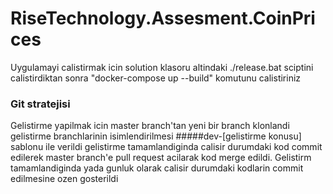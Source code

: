 # RiseTechnology.Assesment.CoinPrices

Uygulamayi calistirmak icin solution klasoru altindaki ./release.bat sciptini calistirdiktan sonra "docker-compose up --build" komutunu calistiriniz

### Git stratejisi
Gelistirme yapilmak icin master branch'tan yeni bir branch klonlandi gelistirme branchlarinin isimlendirilmesi #####dev-[gelistirme konusu] sablonu ile verildi gelistirme tamamlandiginda calisir durumdaki kod commit edilerek master branch'e pull request acilarak kod merge edildi. Gelistirm tamamlandiginda yada gunluk olarak calisir durumdaki kodlarin commit edilmesine ozen gosterildi
 
